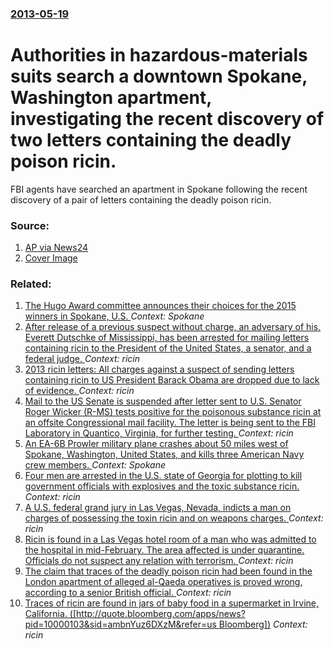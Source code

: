 ### [2013-05-19](/news/2013/05/19/index.md)

# Authorities in hazardous-materials suits search a downtown Spokane, Washington apartment, investigating the recent discovery of two letters containing the deadly poison ricin. 

FBI agents have searched an apartment in Spokane following the recent discovery of a pair of letters containing the deadly poison ricin.


### Source:

1. [AP via News24](http://www.news24.com/news24/World/News/FBI-follow-deadly-ricin-letter-trail-20130519)
1. [Cover Image](http://cdn.24.co.za/files/Cms/General/d/2180/a4324f3f464343f794a4ba8ab0dc12aa.jpg)

### Related:

1. [The Hugo Award committee announces their choices for the 2015 winners in Spokane, U.S. ](/news/2015/08/22/the-hugo-award-committee-announces-their-choices-for-the-2015-winners-in-spokane-u-s.md) _Context: Spokane_
2. [After release of a previous suspect without charge, an adversary of his, Everett Dutschke of Mississippi, has been arrested for mailing letters containing ricin to the President of the United States, a senator, and a federal judge. ](/news/2013/04/27/after-release-of-a-previous-suspect-without-charge-an-adversary-of-his-everett-dutschke-of-mississippi-has-been-arrested-for-mailing-lett.md) _Context: ricin_
3. [2013 ricin letters: All charges against a suspect of sending letters containing ricin to US President Barack Obama are dropped due to lack of evidence. ](/news/2013/04/23/2013-ricin-letters-all-charges-against-a-suspect-of-sending-letters-containing-ricin-to-us-president-barack-obama-are-dropped-due-to-lack-o.md) _Context: ricin_
4. [Mail to the US Senate is suspended after letter sent to U.S. Senator Roger Wicker (R-MS) tests positive for the poisonous substance ricin at an offsite Congressional mail facility. The letter is being sent to the FBI Laboratory in Quantico, Virginia, for further testing. ](/news/2013/04/16/mail-to-the-us-senate-is-suspended-after-letter-sent-to-u-s-senator-roger-wicker-r-ms-tests-positive-for-the-poisonous-substance-ricin-at.md) _Context: ricin_
5. [An EA-6B Prowler military plane crashes about 50 miles west of Spokane, Washington, United States, and kills three American Navy crew members. ](/news/2013/03/11/an-ea-6b-prowler-military-plane-crashes-about-50-miles-west-of-spokane-washington-united-states-and-kills-three-american-navy-crew-member.md) _Context: Spokane_
6. [Four men are arrested in the U.S. state of Georgia for plotting to kill government officials with explosives and the toxic substance ricin. ](/news/2011/11/2/four-men-are-arrested-in-the-u-s-state-of-georgia-for-plotting-to-kill-government-officials-with-explosives-and-the-toxic-substance-ricin.md) _Context: ricin_
7. [ A U.S. federal grand jury in Las Vegas, Nevada, indicts a man on charges of possessing the toxin ricin and on weapons charges. ](/news/2008/04/22/a-u-s-federal-grand-jury-in-las-vegas-nevada-indicts-a-man-on-charges-of-possessing-the-toxin-ricin-and-on-weapons-charges.md) _Context: ricin_
8. [ Ricin is found in a Las Vegas hotel room of a man who was admitted to the hospital in mid-February. The area affected is under quarantine. Officials do not suspect any relation with terrorism. ](/news/2008/02/29/ricin-is-found-in-a-las-vegas-hotel-room-of-a-man-who-was-admitted-to-the-hospital-in-mid-february-the-area-affected-is-under-quarantine.md) _Context: ricin_
9. [ The claim that traces of the deadly poison ricin had been found in the London apartment of alleged al-Qaeda operatives is proved wrong, according to a senior British official. ](/news/2005/04/14/the-claim-that-traces-of-the-deadly-poison-ricin-had-been-found-in-the-london-apartment-of-alleged-al-qaeda-operatives-is-proved-wrong-acc.md) _Context: ricin_
10. [ Traces of ricin are found in jars of baby food in a supermarket in Irvine, California. ([http://quote.bloomberg.com/apps/news?pid=10000103&sid=ambnYuz6DXzM&refer=us Bloomberg])](/news/2004/07/28/traces-of-ricin-are-found-in-jars-of-baby-food-in-a-supermarket-in-irvine-california-http-quote-bloomberg-com-apps-news-pid-10000103.md) _Context: ricin_
